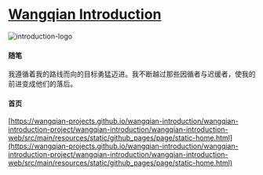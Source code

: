 # [Wangqian Introduction](https://wangqian-projects.github.io/wangqian-introduction/wangqian-introduction-project/wangqian-introduction/wangqian-introduction-web/src/main/resources/static/github_pages/page/static-home.html)
![introduction-logo](https://wangqian-projects.github.io/wangqian-introduction/wangqian-introduction-project/wangqian-introduction/wangqian-introduction-web/src/main/resources/static/base/imgs/introduction-logo.svg)
#### 随笔
我遵循着我的路线而向的目标勇猛迈进。我不断越过那些因循者与迟缓者，使我的前进变成他们的落后。

#### 首页
[https://wangqian-projects.github.io/wangqian-introduction/wangqian-introduction-project/wangqian-introduction/wangqian-introduction-web/src/main/resources/static/github_pages/page/static-home.html](https://wangqian-projects.github.io/wangqian-introduction/wangqian-introduction-project/wangqian-introduction/wangqian-introduction-web/src/main/resources/static/github_pages/page/static-home.html)

  
